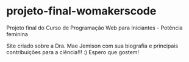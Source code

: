 # projeto-final-womakerscode
Projeto final do Curso de Programação Web para Iniciantes - Potência feminina

Site criado sobre a Dra. Mae Jemison com sua biografia e principais contribuições para a ciência!!! :) Espero que gostem!
